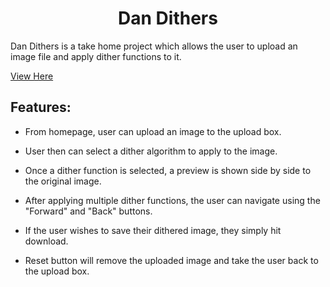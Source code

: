 <h1 align="center">Dan Dithers</h1>

Dan Dithers is a take home project which allows the user to upload an image file and apply dither functions to it.

[View Here](https://dan-dithers.vercel.app/)

## Features: 

  - From homepage, user can upload an image to the upload box.
  - User then can select a dither algorithm to apply to the image.
  - Once a dither function is selected, a preview is shown side by side to the original image.
  - After applying multiple dither functions, the user can navigate using the "Forward" and "Back" buttons.
  - If the user wishes to save their dithered image, they simply hit download.

  - Reset button will remove the uploaded image and take the user back to the upload box.
